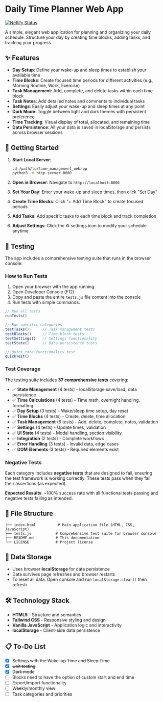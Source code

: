 # Daily Time Planner Web App

[![Netlify Status](https://api.netlify.com/api/v1/badges/029addff-0c26-43a4-a524-c60fbbdc4a4f/deploy-status)](https://app.netlify.com/projects/timemana/deploys)

A simple, elegant web application for planning and organizing your daily schedule. Structure your day by creating time blocks, adding tasks, and tracking your progress.

## ✨ Features

- **Day Setup**: Define your wake-up and sleep times to establish your available time
- **Time Blocks**: Create focused time periods for different activities (e.g., Morning Routine, Work, Exercise)
- **Task Management**: Add, complete, and delete tasks within each time block
- **Task Notes**: Add detailed notes and comments to individual tasks
- **Settings**: Easily adjust your wake-up and sleep times at any point
- **Dark Mode**: Toggle between light and dark themes with persistent preference
- **Time Tracking**: Visual display of total, allocated, and remaining time
- **Data Persistence**: All your data is saved in localStorage and persists across browser sessions

## 🚀 Getting Started

1. **Start Local Server**:
   ```bash
   cd /path/to/time_management_webapp
   python3 -m http.server 8000
   ```

2. **Open in Browser**: Navigate to `http://localhost:8000`

3. **Set Your Day**: Enter your wake-up and sleep times, then click "Set Day"

4. **Create Time Blocks**: Click "+ Add Time Block" to create focused periods

5. **Add Tasks**: Add specific tasks to each time block and track completion

6. **Adjust Settings**: Click the ⚙️ settings icon to modify your schedule anytime

## 🧪 Testing

The app includes a comprehensive testing suite that runs in the browser console:

### How to Run Tests

1. Open your browser with the app running
2. Open Developer Console (F12)
3. Copy and paste the entire `tests.js` file content into the console
4. Run tests with simple commands:

```javascript
// Run all tests
runTests()

// Run specific categories
testTasks()      // Task management tests
testBlocks()     // Time block tests
testSettings()   // Settings functionality
testState()      // Data persistence tests

// Quick core functionality test
quickTest()
```

### Test Coverage

The testing suite includes **37 comprehensive tests** covering:

- ✅ **State Management** (4 tests) - localStorage save/load, data persistence
- ✅ **Time Calculations** (4 tests) - Time math, overnight handling, formatting
- ✅ **Day Setup** (3 tests) - Wake/sleep time setup, day reset
- ✅ **Time Blocks** (4 tests) - Create, delete, time allocation
- ✅ **Task Management** (6 tests) - Add, delete, complete, notes, validation
- ✅ **Settings** (4 tests) - Update times, validation
- ✅ **UI State** (4 tests) - Modal handling, section visibility
- ✅ **Integration** (2 tests) - Complete workflows
- ✅ **Error Handling** (3 tests) - Invalid data, edge cases
- ✅ **DOM Elements** (3 tests) - Required elements exist

### Negative Tests

Each category includes **negative tests** that are designed to fail, ensuring the test framework is working correctly. These tests pass when they fail their assertions (as expected).

**Expected Results**: ~100% success rate with all functional tests passing and negative tests failing as intended.

## 📁 File Structure

```
├── index.html          # Main application file (HTML, CSS, JavaScript)
├── tests.js           # Comprehensive test suite for browser console
├── README.md          # This documentation
└── LICENSE            # Project license
```

## 💾 Data Storage

- Uses browser **localStorage** for data persistence
- Data survives page refreshes and browser restarts
- To reset all data: Open console and run `localStorage.clear()` then refresh

## 🛠️ Technology Stack

- **HTML5** - Structure and semantics
- **Tailwind CSS** - Responsive styling and design
- **Vanilla JavaScript** - Application logic and interactivity
- **localStorage** - Client-side data persistence

## 📋 To-Do List

- [x] ~~Settings with the Wake-up Time and Sleep Time~~
- [x] ~~Unit testing~~
- [x] ~~Dark mode~~
- [ ] Blocks need to have the option of custom start and end time
- [ ] Export/import functionality
- [ ] Weekly/monthly view
- [ ] Task categories and priorities